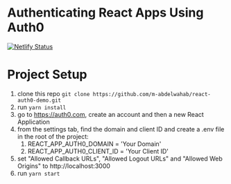 # Authenticating React Apps Using Auth0

[![Netlify Status](https://api.netlify.com/api/v1/badges/73be598f-acd6-4324-aee4-c5d8086ac380/deploy-status)](https://app.netlify.com/sites/react-auth0-demo/deploys)

# Project Setup

1. clone this repo `git clone https://github.com/m-abdelwahab/react-auth0-demo.git`
2. run `yarn install`
3. go to https://auth0.com, create an account and then a new React Application
4. from the settings tab, find the domain and client ID and create a .env file in the root of the project:
    1. REACT_APP_AUTH0_DOMAIN = 'Your Domain'
    2. REACT_APP_AUTH0_CLIENT_ID = 'Your Client ID'
5. set "Allowed Callback URLs", "Allowed Logout URLs" and "Allowed Web Origins" to http://localhost:3000
6. run `yarn start`
